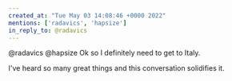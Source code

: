 ```yaml
---
created_at: "Tue May 03 14:08:46 +0000 2022"
mentions: ['radavics', 'hapsize']
in_reply_to: @radavics
---
```


@radavics @hapsize Ok so I definitely need to get to Italy. 

I've heard so many great things and this conversation solidifies it.